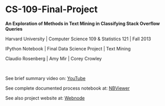 CS-109-Final-Project
====================


<b>An Exploration of Methods in Text Mining in Classifying Stack Overflow Queries</b>

Harvard University | Computer Science 109 & Statistics 121 | Fall 2013 

IPython Notebook | Final Data Science Project | Text Mining 

Claudio Rosenberg | Amy Mir | Corey Crowley 


<br>

<p>
See brief summary video on: <a href="http://www.youtube.com/watch?v=FQ9_t87ik60&feature=youtu.be">YouTube</a>
</p>


<p>
See complete documented process notebook at: <a href="http://nbviewer.ipython.org/github/GalaxyThinker/CS-109-Final-Project/blob/master/final_project/CS109FinalProject.ipynb">NBViewer</a>
</p>


<p>
See also project website at: <a href="http://cs-109-final-project.webnode.com/">Webnode</a>
</p>
